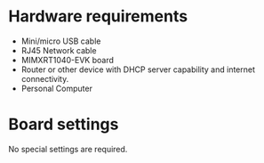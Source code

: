 Hardware requirements
===================
- Mini/micro USB cable
- RJ45 Network cable
- MIMXRT1040-EVK board
- Router or other device with DHCP server capability and internet connectivity.
- Personal Computer

Board settings
============
No special settings are required.

